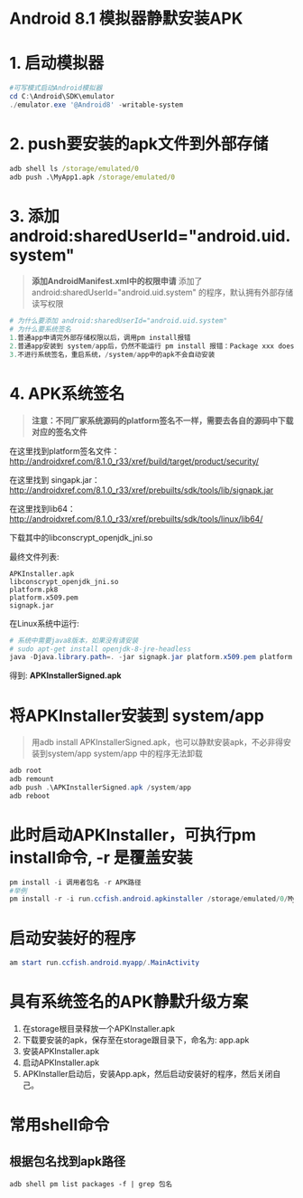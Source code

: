# Android 8.1 模拟器静默安装APK
 
# 1. 启动模拟器
```powershell
#可写模式启动Android模拟器
cd C:\Android\SDK\emulator
./emulator.exe '@Android8' -writable-system
```
# 2. push要安装的apk文件到外部存储
```cmd
adb shell ls /storage/emulated/0
adb push .\MyApp1.apk /storage/emulated/0
```

# 3. 添加 android:sharedUserId="android.uid.system"

> **添加AndroidManifest.xml中的权限申请**
> 添加了android:sharedUserId="android.uid.system" 的程序，默认拥有外部存储读写权限

```powershell
# 为什么要添加 android:sharedUserId="android.uid.system"
# 为什么要系统签名
1.普通app申请完外部存储权限以后，调用pm install报错
2.普通app安装到 system/app后，仍然不能运行 pm install 报错：Package xxx does not belong to xxxx
3.不进行系统签名，重启系统，/system/app中的apk不会自动安装
```

# 4. APK系统签名

> **注意：不同厂家系统源码的platform签名不一样，需要去各自的源码中下载对应的签名文件**

在这里找到platform签名文件： http://androidxref.com/8.1.0_r33/xref/build/target/product/security/

在这里找到 singapk.jar：http://androidxref.com/8.1.0_r33/xref/prebuilts/sdk/tools/lib/signapk.jar

在这里找到lib64：http://androidxref.com/8.1.0_r33/xref/prebuilts/sdk/tools/linux/lib64/

下载其中的libconscrypt_openjdk_jni.so

最终文件列表:
```text
APKInstaller.apk
libconscrypt_openjdk_jni.so
platform.pk8
platform.x509.pem
signapk.jar
```

在Linux系统中运行:
```powershell
# 系统中需要java8版本，如果没有请安装
# sudo apt-get install openjdk-8-jre-headless
java -Djava.library.path=. -jar signapk.jar platform.x509.pem platform.pk8 APKInstaller.apk APKInstallerSigned.apk
```

得到: **APKInstallerSigned.apk**

# 将APKInstaller安装到 system/app

> 用adb install APKInstallerSigned.apk，也可以静默安装apk，不必非得安装到system/app
> system/app 中的程序无法卸载

```powershell
adb root
adb remount
adb push .\APKInstallerSigned.apk /system/app
adb reboot
```

# 此时启动APKInstaller，可执行pm install命令, -r 是覆盖安装
```powershell
pm install -i 调用者包名 -r APK路径
#举例
pm install -r -i run.ccfish.android.apkinstaller /storage/emulated/0/MyApp1.apk
```

# 启动安装好的程序
```powershell
am start run.ccfish.android.myapp/.MainActivity
```

# 具有系统签名的APK静默升级方案

1. 在storage根目录释放一个APKInstaller.apk
2. 下载要安装的apk，保存至在storage跟目录下，命名为: app.apk
3. 安装APKInstaller.apk
4. 启动APKInstaller.apk
5. APKInstaller启动后，安装App.apk，然后启动安装好的程序，然后关闭自己。

# 常用shell命令

## 根据包名找到apk路径
```shell
adb shell pm list packages -f | grep 包名
```
